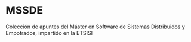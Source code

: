 # MSSDE
Colección de apuntes del Máster en Software de Sistemas Distribuidos y Empotrados, impartido en la ETSISI
